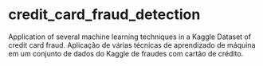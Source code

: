 # credit_card_fraud_detection
Application of several machine learning techniques in a Kaggle Dataset of credit card fraud. Aplicação de várias técnicas de aprendizado de máquina em um conjunto de dados do Kaggle de fraudes com cartão de crédito.
